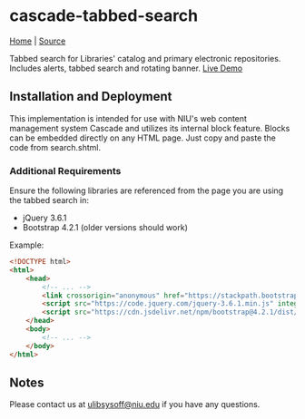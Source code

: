 # cascade-tabbed-search

[Home](https://library.niu.edu) |
[Source](https://github.com/NIUTISS/cascade-tabbed-search) 

Tabbed search for Libraries' catalog and primary electronic repositories. Includes alerts, tabbed search and rotating banner. [Live Demo](https://library.niu.edu)

## Installation and Deployment

This implementation is intended for use with NIU's web content management system Cascade and utilizes its internal block feature. Blocks can be embedded directly on any HTML page. Just copy and paste the code from search.shtml.

### Additional Requirements

Ensure the following libraries are referenced from the page you are using the tabbed search in:

- jQuery 3.6.1
- Bootstrap 4.2.1 (older versions should work)

Example:

```html
<!DOCTYPE html>
<html>
    <head>
        <!-- ... -->
        <link crossorigin="anonymous" href="https://stackpath.bootstrapcdn.com/bootstrap/4.2.1/css/bootstrap.min.css" rel="stylesheet" type="text/css"/>
        <script src="https://code.jquery.com/jquery-3.6.1.min.js" integrity="sha256-o88AwQnZB+VDvE9tvIXrMQaPlFFSUTR+nldQm1LuPXQ=" crossorigin="anonymous"></script>
        <script src="https://cdn.jsdelivr.net/npm/bootstrap@4.2.1/dist/js/bootstrap.min.js" integrity="sha384-cuYeSxntonz0PPNlHhBs68uyIAVpIIOZZ5JqeqvYYIcEL727kskC66kF92t6Xl2V" crossorigin="anonymous"></script>
    </head>
    <body>
        <!-- ... -->
    </body>
</html>
```

## Notes

Please contact us at [ulibsysoff@niu.edu](mailto:ulibsysoff@niu.edu) if you have any questions.